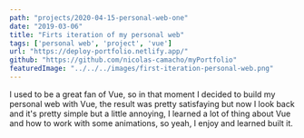 ```yaml
---
path: "projects/2020-04-15-personal-web-one"
date: "2019-03-06"
title: "Firts iteration of my personal web"
tags: ['personal web', 'project', 'vue']
url: "https://deploy-portfolio.netlify.app/"
github: "https://github.com/nicolas-camacho/myPortfolio"
featuredImage: "../../../images/first-iteration-personal-web.png"
---
```


I used to be a great fan of Vue, so in that moment I decided to build my personal web with Vue, the result was pretty satisfaying but now I look back and it's pretty simple but a little annoying, I learned a lot of thing about
Vue and how to work with some animations, so yeah, I enjoy and learned built it. 